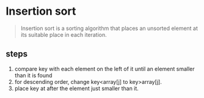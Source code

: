 # Insertion sort

> Insertion sort is a sorting algorithm that places an unsorted element at its suitable place in each iteration.

## steps

1. compare key with each element on the left of it until an element smaller than it is found
2. for descending order, change key<array[j] to key>array[j].
3. place key at after the element just smaller than it.